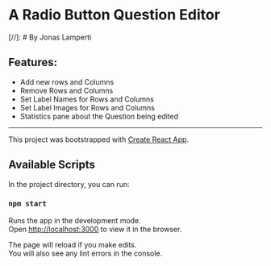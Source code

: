 # A Radio Button Question Editor
[//]: # By Jonas Lamperti

## Features:
- Add new rows and Columns
- Remove Rows and Columns
- Set Label Names for Rows and Columns
- Set Label Images for Rows and Columns
- Statistics pane about the Question being edited

***

This project was bootstrapped with [Create React App](https://github.com/facebook/create-react-app).

## Available Scripts

In the project directory, you can run:

### `npm start`

Runs the app in the development mode.<br>
Open [http://localhost:3000](http://localhost:3000) to view it in the browser.

The page will reload if you make edits.<br>
You will also see any lint errors in the console.
